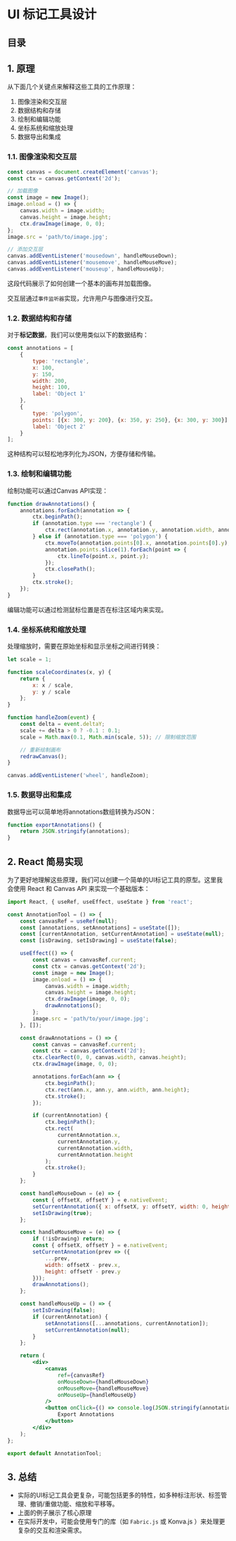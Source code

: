 
# UI 标记工具设计


## 目录
<!-- toc -->
 ## 1. 原理 

从下面几个关键点来解释这些工具的工作原理：

1. 图像渲染和交互层
2. 数据结构和存储
3. 绘制和编辑功能
4. 坐标系统和缩放处理
5. 数据导出和集成

### 1.1. 图像渲染和交互层

```javascript hl:14
const canvas = document.createElement('canvas');
const ctx = canvas.getContext('2d');

// 加载图像
const image = new Image();
image.onload = () => {
    canvas.width = image.width;
    canvas.height = image.height;
    ctx.drawImage(image, 0, 0);
};
image.src = 'path/to/image.jpg';

// 添加交互层
canvas.addEventListener('mousedown', handleMouseDown);
canvas.addEventListener('mousemove', handleMouseMove);
canvas.addEventListener('mouseup', handleMouseUp);
```

这段代码展示了如何创建一个基本的画布并加载图像。

交互层通过`事件监听器`实现，允许用户与图像进行交互。

### 1.2. 数据结构和存储

对于**标记数据**，我们可以使用类似以下的数据结构：

```javascript
const annotations = [
    {
        type: 'rectangle',
        x: 100,
        y: 150,
        width: 200,
        height: 100,
        label: 'Object 1'
    },
    {
        type: 'polygon',
        points: [{x: 300, y: 200}, {x: 350, y: 250}, {x: 300, y: 300}],
        label: 'Object 2'
    }
];
```

这种结构可以轻松地序列化为JSON，方便存储和传输。

### 1.3. 绘制和编辑功能

绘制功能可以通过Canvas API实现：

```javascript
function drawAnnotations() {
    annotations.forEach(annotation => {
        ctx.beginPath();
        if (annotation.type === 'rectangle') {
            ctx.rect(annotation.x, annotation.y, annotation.width, annotation.height);
        } else if (annotation.type === 'polygon') {
            ctx.moveTo(annotation.points[0].x, annotation.points[0].y);
            annotation.points.slice(1).forEach(point => {
                ctx.lineTo(point.x, point.y);
            });
            ctx.closePath();
        }
        ctx.stroke();
    });
}
```

编辑功能可以通过检测鼠标位置是否在标注区域内来实现。

### 1.4. 坐标系统和缩放处理

处理缩放时，需要在原始坐标和显示坐标之间进行转换：

```javascript hl:19
let scale = 1;

function scaleCoordinates(x, y) {
    return {
        x: x / scale,
        y: y / scale
    };
}

function handleZoom(event) {
    const delta = event.deltaY;
    scale += delta > 0 ? -0.1 : 0.1;
    scale = Math.max(0.1, Math.min(scale, 5)); // 限制缩放范围

    // 重新绘制画布
    redrawCanvas();
}

canvas.addEventListener('wheel', handleZoom);
```

### 1.5. 数据导出和集成

数据导出可以简单地将annotations数组转换为JSON：

```javascript
function exportAnnotations() {
    return JSON.stringify(annotations);
}
```

## 2. React 简易实现

为了更好地理解这些原理，我们可以创建一个简单的UI标记工具的原型。这里我会使用 React 和 Canvas API 来实现一个基础版本：

```jsx
import React, { useRef, useEffect, useState } from 'react';

const AnnotationTool = () => {
    const canvasRef = useRef(null);
    const [annotations, setAnnotations] = useState([]);
    const [currentAnnotation, setCurrentAnnotation] = useState(null);
    const [isDrawing, setIsDrawing] = useState(false);

    useEffect(() => {
        const canvas = canvasRef.current;
        const ctx = canvas.getContext('2d');
        const image = new Image();
        image.onload = () => {
            canvas.width = image.width;
            canvas.height = image.height;
            ctx.drawImage(image, 0, 0);
            drawAnnotations();
        };
        image.src = 'path/to/your/image.jpg';
    }, []);

    const drawAnnotations = () => {
        const canvas = canvasRef.current;
        const ctx = canvas.getContext('2d');
        ctx.clearRect(0, 0, canvas.width, canvas.height);
        ctx.drawImage(image, 0, 0);

        annotations.forEach(ann => {
            ctx.beginPath();
            ctx.rect(ann.x, ann.y, ann.width, ann.height);
            ctx.stroke();
        });

        if (currentAnnotation) {
            ctx.beginPath();
            ctx.rect(
                currentAnnotation.x,
                currentAnnotation.y,
                currentAnnotation.width,
                currentAnnotation.height
            );
            ctx.stroke();
        }
    };

    const handleMouseDown = (e) => {
        const { offsetX, offsetY } = e.nativeEvent;
        setCurrentAnnotation({ x: offsetX, y: offsetY, width: 0, height: 0 });
        setIsDrawing(true);
    };

    const handleMouseMove = (e) => {
        if (!isDrawing) return;
        const { offsetX, offsetY } = e.nativeEvent;
        setCurrentAnnotation(prev => ({
            ...prev,
            width: offsetX - prev.x,
            height: offsetY - prev.y
        }));
        drawAnnotations();
    };

    const handleMouseUp = () => {
        setIsDrawing(false);
        if (currentAnnotation) {
            setAnnotations([...annotations, currentAnnotation]);
            setCurrentAnnotation(null);
        }
    };

    return (
        <div>
            <canvas
                ref={canvasRef}
                onMouseDown={handleMouseDown}
                onMouseMove={handleMouseMove}
                onMouseUp={handleMouseUp}
            />
            <button onClick={() => console.log(JSON.stringify(annotations))}>
                Export Annotations
            </button>
        </div>
    );
};

export default AnnotationTool;
```

## 3. 总结

- 实际的UI标记工具会更复杂，可能包括更多的特性，如多种标注形状、标签管理、撤销/重做功能、缩放和平移等。
- 上面的例子展示了核心原理
- 在实际开发中，可能会使用专门的库（如 `Fabric.js` 或 Konva.js ）来处理更复杂的交互和渲染需求。
